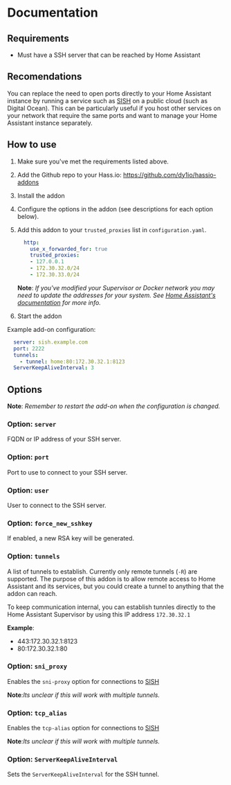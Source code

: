 # Documentation

## Requirements

- Must have a SSH server that can be reached by Home Assistant

## Recomendations

You can replace the need to open ports directly to your Home Assistant instance
by running a service such as [SISH][sish] on a public cloud (such as Digital
Ocean). This can be particularly useful if you host other services on your
network that require the same ports and want to manage your Home Assistant
instance separately.

## How to use

1. Make sure you've met the requirements listed above.
2. Add the Github repo to your Hass.io: <https://github.com/dy1io/hassio-addons>
3. Install the addon
4. Configure the options in the addon (see descriptions for each option below).
5. Add this addon to your `trusted_proxies` list in `configuration.yaml`.

    ```yaml
      http:
        use_x_forwarded_for: true
        trusted_proxies:
        - 127.0.0.1
        - 172.30.32.0/24
        - 172.30.33.0/24
    ```

    **Note**: _If you've modified your Supervisor or Docker network you may_
    _need to update the addresses for your system. See [Home Assistant's documentation][trusted_proxies_docs]_
    _for more info._

6. Start the addon

Example add-on configuration:

```yaml
  server: sish.example.com
  port: 2222
  tunnels:
    - tunnel: home:80:172.30.32.1:8123
  ServerKeepAliveInterval: 3
```

## Options

**Note**: _Remember to restart the add-on when the configuration is changed._

### Option: `server`

FQDN or IP address of your SSH server.

### Option: `port`

Port to use to connect to your SSH server.

### Option: `user`

User to connect to the SSH server.

### Option: `force_new_sshkey`

If enabled, a new RSA key will be generated.

### Option: `tunnels`

A list of tunnels to establish. Currently only remote tunnels (`-R`) are
supported. The purpose of this addon is to allow remote access to Home Assistant
and its services, but you could create a tunnel to anything that the addon can
reach.

To keep communication internal, you can establish tunnles directly to the Home
Assistant Supervisor by using this IP address `172.30.32.1`

**Example**:

- 443:172.30.32.1:8123
- 80:172.30.32.1:80

### Option: `sni_proxy`

Enables the `sni-proxy` option for connections to [SISH][sish]

**Note**:_Its unclear if this will work with multiple tunnels._

### Option: `tcp_alias`

Enables the `tcp-alias` option for connections to [SISH][sish]

**Note**:_Its unclear if this will work with multiple tunnels._

### Option: `ServerKeepAliveInterval`

Sets the `ServerKeepAliveInterval` for the SSH tunnel.

[sish]:https://github.com/antoniomika/sish
[trusted_proxies_docs]: https://www.home-assistant.io/integrations/http#reverse-proxies
